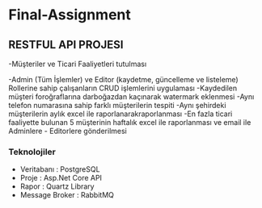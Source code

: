 # Final-Assignment


## RESTFUL API PROJESI 
 
-Müşteriler ve Ticari Faaliyetleri tutulması

-Admin (Tüm İşlemler) ve Editor (kaydetme, güncelleme ve listeleme) Rollerine sahip çalışanların CRUD işlemlerini uygulaması
-Kaydedilen müşteri foroğraflarına darboğazdan kaçınarak watermark eklenmesi
-Aynı telefon numarasına sahip farklı müşterilerin tespiti
-Aynı şehirdeki müşterilerin aylık excel ile raporlanarakraporlanması
-En fazla ticari faaliyette bulunan 5 müşterinin haftalık excel ile raporlanması ve email ile Adminlere - Editorlere gönderilmesi

### Teknolojiler
- Veritabanı : PostgreSQL
- Proje : Asp.Net Core API
- Rapor : Quartz Library
- Message Broker : RabbitMQ


